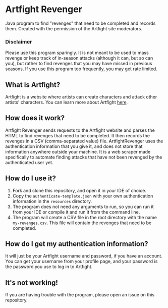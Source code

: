 # Artfight Revenger
Java program to find "revenges" that need to be completed and records them. Created with the permission of the Artfight site moderators.

### Disclaimer
Please use this program sparingly. It is not meant to be used to mass revenge or keep track of in-season attacks (although it can, but so can you), but rather to find revenges that you may have missed in previous seasons. If you use this program too frequently, you may get rate limited. 

## What is Artfight?
Artfight is a website where artists can create characters and attack other artists' characters. You can learn more about Artfight [here](https://artfight.net/info/about).

## How does it work?
Artfight Revenger sends requests to the Artfight website and parses the HTML to find revenges that need to be completed. It then records the revenges in a CSV (comma-separated value) file. ArtfightRevenger uses the authentication information that you give it, and does not store that information anywhere outside your machine. It is a web scraper made specifically to automate finding attacks that have not been revenged by the authenticated user yet.

## How do I use it?
1. Fork and clone this repository, and open it in your IDE of choice.
2. Copy the `authenticate-template.json` with your own authentication information in the `resources` directory.
3. The program does not need any arguments to run, so you can run it from your IDE or compile it and run it from the command line.
4. The program will create a CSV file in the root directory with the name `my-revenges.csv`. This file will contain the revenges that need to be completed.

## How do I get my authentication information?
It will just be your Artfight username and password, if you have an account. You can get your username from your profile page, and your password is the password you use to log in to Artfight.

## It's not working!
If you are having trouble with the program, please open an issue on this repository.
